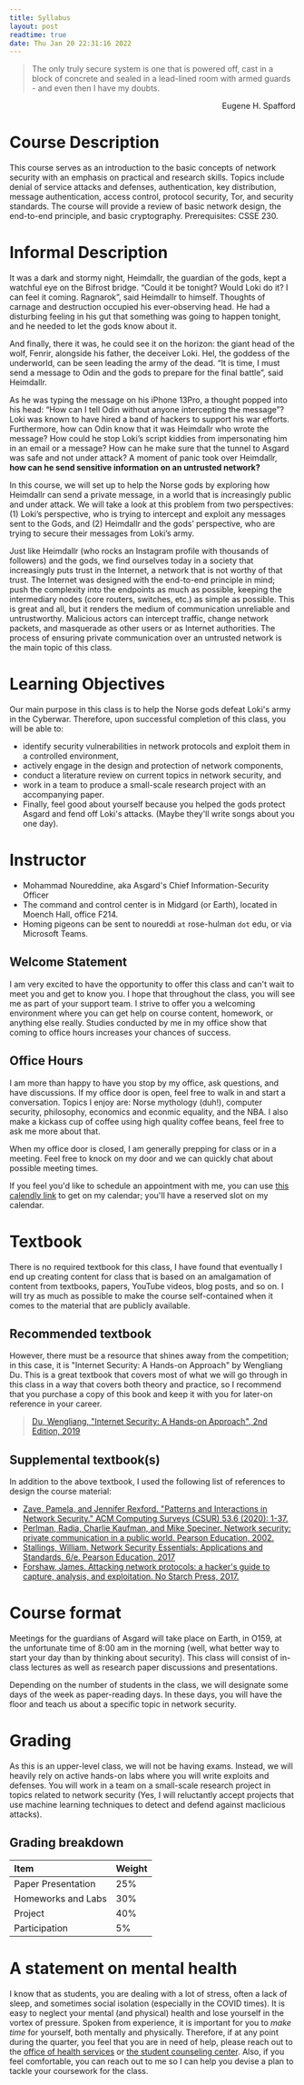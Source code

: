 ```yaml
---
title: Syllabus
layout: post
readtime: true
date: Thu Jan 20 22:31:16 2022 
---
```



> The only truly secure system is one that is powered off, cast in a block of
  concrete and sealed in a lead-lined room with armed guards - and even then I
  have my doubts.
  <div style="text-align:right;">Eugene H. Spafford </div>


# Course Description

This course serves as an introduction to the basic concepts of network security
with an emphasis on practical and research skills. Topics include denial of
service attacks and defenses, authentication, key distribution, message
authentication, access control, protocol security, Tor, and security standards.
The course will provide a review of basic network design, the end-to-end
principle, and basic cryptography. Prerequisites: CSSE 230. 

# Informal Description

It was a dark and stormy night, Heimdallr, the guardian of the gods, kept a
watchful eye on the Bifrost bridge. “Could it be tonight? Would Loki do it? I
can feel it coming. Ragnarok”, said Heimdallr to himself. Thoughts of carnage
and destruction occupied his ever-observing head. He had a disturbing feeling in
his gut that something was going to happen tonight, and he needed to let the
gods know about it.

And finally, there it was, he could see it on the horizon: the giant head of the
wolf, Fenrir, alongside his father, the deceiver Loki. Hel, the goddess of the
underworld, can be seen leading the army of the dead. “It is time, I must send a
message to Odin and the gods to prepare for the final battle”, said Heimdallr. 

As he was typing the message on his iPhone 13Pro, a thought popped into his
head: “How can I tell Odin without anyone intercepting the message”? Loki was
known to have hired a band of hackers to support his war efforts. Furthermore,
how can Odin know that it was Heimdallr who wrote the message?  How could he
stop Loki’s script kiddies from impersonating him in an email or a message? How
can he make sure that the tunnel to Asgard was safe and not under attack? A
moment of panic took over Heimdallr, **how can he send sensitive information on
an untrusted network?**

In this course, we will set up to help the Norse gods by exploring how Heimdallr
can send a private message, in a world that is increasingly public and under
attack. We will take a look at this problem from two perspectives: (1) Loki’s
perspective, who is trying to intercept and exploit any messages sent to the
Gods, and (2) Heimdallr and the gods’ perspective, who are trying to secure
their messages from Loki’s army. 

Just like Heimdallr (who rocks an Instagram profile with thousands of followers)
and the gods, we find ourselves today in a society that increasingly puts trust
in the Internet, a network that is not worthy of that trust. The Internet was
designed with the end-to-end principle in mind; push the complexity into the
endpoints as much as possible, keeping the intermediary nodes (core routers,
switches, etc.) as simple as possible. This is great and all, but it renders the
medium of communication unreliable and untrustworthy. Malicious actors can
intercept traffic, change network packets, and masquerade as other users or as
Internet authorities. The process of ensuring private communication over an
untrusted network is the main topic of this class. 

# Learning Objectives

Our main purpose in this class is to help the Norse gods defeat Loki's army in
the Cyberwar. Therefore, upon successful completion of this class, you will be
able to:

- identify security vulnerabilities in network protocols and exploit them in a
controlled environment,
- actively engage in the design and protection of network components,
- conduct a literature review on current topics in network security, and
- work in a team to produce a small-scale research project with an accompanying
paper. 
- Finally, feel good about yourself because you helped the gods protect Asgard
and fend off Loki's attacks. (Maybe they'll write songs about you one day).

# Instructor

- Mohammad Noureddine, aka Asgard's Chief Information-Security Officer
- The command and control center is in Midgard (or Earth), located in Moench
  Hall, office F214.
- Homing pigeons can be sent to noureddi `at` rose-hulman `dot` edu, or via
  Microsoft Teams.  

## Welcome Statement

I am very excited to have the opportunity to offer this class and can't wait to
meet you and get to know you. I hope that throughout the class, you will see me
as part of your support team. I strive to offer you a welcoming environment
where you can get help on course content, homework, or anything else really.
Studies conducted by me in my office show that coming to office hours increases
your chances of success.

## Office Hours

I am more than happy to have you stop by my office, ask questions, and have
discussions. If my office door is open, feel free to walk in and start a
conversation. Topics I enjoy are: Norse mythology (duh!), computer security,
philosophy, economics and econmic equality, and the NBA. I also make a kickass
cup of coffee using high quality coffee beans, feel free to ask me more about
that. 

When my office door is closed, I am generally prepping for class or in a
meeting. Feel free to knock on my door and we can quickly chat about possible
meeting times. 

If you feel you'd like to schedule an appointment with me, you can use [this
calendly link](https://calendly.com/mnoureddine/office-hours) to get on my
calendar; you'll have a reserved slot on my calendar. 

# Textbook

There is no required textbook for this class, I have found that eventually I end
up creating content for class that is based on an amalgamation of content from
textbooks, papers, YouTube videos, blog posts, and so on. I will try as much as
possible to make the course self-contained when it comes to the material that
are publicly available.

## Recommended textbook

<!-- TODO: Add an image of the textbook here! -->

However, there must be a resource that shines away from the competition; in this
case, it is "Internet Security: A Hands-on Approach" by Wengliang Du. This is a
great textbook that covers most of what we will go through in this class in a
way that covers both theory and practice, so I recommend that you purchase a
copy of this book and keep it with you for later-on reference in your career.

> [Du, Wengliang, "Internet Security: A Hands-on Approach", 2nd Edition,
  2019](https://www.amazon.com/gp/product/1733003916?ref=ppx_pt2_dt_b_prod_image)


## Supplemental textbook(s)

In addition to the above textbook, I used the following list of references to
design the course material:

- [Zave, Pamela, and Jennifer Rexford. "Patterns and Interactions in Network
Security." ACM Computing Surveys (CSUR) 53.6 (2020): 1-37.](https://dl.acm.org/doi/pdf/10.1145/3417988?casa_token=QX4l42HmCnQAAAAA:I6tqA4MwoDt0_dqROuUBh7z-uYNYTkkGMcdyIPNPmaVoRyAeziusxywD2lMObUNdp1WaFrfUxgw)
- [Perlman, Radia, Charlie Kaufman, and Mike Speciner. Network security: private
communication in a public world. Pearson Education,
2002.](https://www.pearson.com/us/higher-education/program/Kaufman-Network-Security-Private-Communication-in-a-Public-World-2nd-Edition/PGM188104.html)
- [Stallings, William. Network Security Essentials: Applications and Standards,
6/e. Pearson Education,  2017](https://www.pearson.com/us/higher-education/program/Stallings-Network-Security-Essentials-Applications-and-Standards-6th-Edition/PGM337626.html)
- [Forshaw, James. Attacking network protocols: a hacker's guide to capture,
analysis, and exploitation. No Starch Press, 2017.](https://www.google.com/books/edition/Attacking_Network_Protocols/EVv6DwAAQBAJ?hl=en&gbpv=0)

# Course format

Meetings for the guardians of Asgard will take place on Earth, in O159, at the
unfortunate time of 8:00 am in the morning (well, what better way to start your
day than by thinking about security).  This class will consist of in-class
lectures as well as research paper discussions and presentations. 

Depending on the number of students in the class, we will designate some days of
the week as paper-reading days. In these days, you will have the floor and teach
us about a specific topic in network security. 

# Grading

As this is an upper-level class, we will not be having exams. Instead, we will
heavily rely on active hands-on labs where you will write exploits and defenses.
You will work in a team on a small-scale research project in topics related to
network security (Yes, I will reluctantly accept projects that use machine
learning techniques to detect and defend against maclicious attacks). 

## Grading breakdown

| Item                  | Weight |
| :-------------------- | :----- |
| Paper Presentation    | 25%    |
| Homeworks and Labs    | 30%    |
| Project               | 40%    |
| Participation         | 5%     |

# A statement on mental health

I know that as students, you are dealing with a lot of stress, often a lack of
sleep, and sometimes social isolation (especially in the COVID times). It is
easy to neglect your mental (and physical) health and lose yourself in the
vortex of pressure. Spoken from experience, it is important for you to *make
time* for yourself, both mentally and physically. Therefore, if at any point
during the quarter, you feel that you are in need of help, please reach out to
the [office of health
services](https://www.rose-hulman.edu/campus-life/student-services/wellness-and-health-services/health-services/index.html)
or [the student counseling
center](https://www.rose-hulman.edu/campus-life/student-services/wellness-and-health-services/counseling-services/index.html).
Also, if you feel comfortable, you can reach out to me so I can help you
devise a plan to tackle your coursework for the class.
